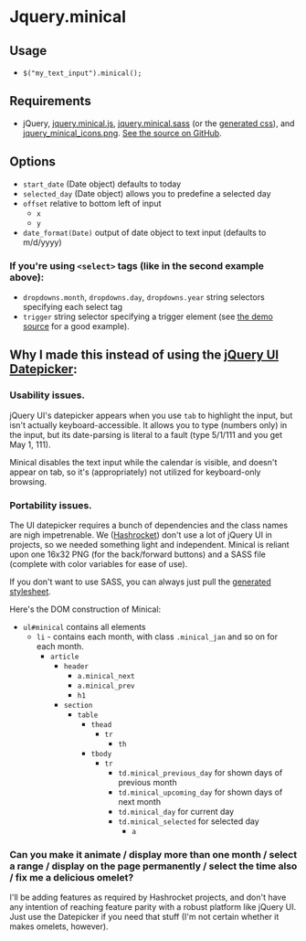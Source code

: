 # Jquery.minical

## Usage

- `$("my_text_input").minical();`

## Requirements

- jQuery, [jquery.minical.js](htts://github.com/camerond/jquery-minical/blob/master/public/javascript/jquery.minical.js), [jquery.minical.sass](https://github.com/camerond/jquery-minical/blob/master/views/stylesheets/jquery.minical.sass) (or the [generated css](http://localhost:9292/stylesheets/jquery.minical.css)), and [jquery_minical_icons.png](https://github.com/camerond/jquery-minical/blob/master/public/images/jquery_minical_icons.png). [See the source on GitHub](https://github.com/camerond/jquery-minical).

## Options

- `start_date` (Date object) defaults to today
- `selected_day` (Date object) allows you to predefine a selected day
- `offset` relative to bottom left of input
  - `x`
  - `y`
- `date_format(Date)` output of date object to text input (defaults to m/d/yyyy)

### If you're using `<select>` tags (like in the second example above):

- `dropdowns.month`, `dropdowns.day`, `dropdowns.year` string selectors specifying each select tag
- `trigger` string selector specifying a trigger element (see [the demo source](/javascript/demo.js) for a good example).

## Why I made this instead of using the [jQuery UI Datepicker](http://jqueryui.com/demos/datepicker/):

### Usability issues.

jQuery UI's datepicker appears when you use `tab` to highlight the input, but isn't actually keyboard-accessible. It allows you to type (numbers only) in the input, but its date-parsing is literal to a fault (type 5/1/111 and you get May 1, 111).

Minical disables the text input while the calendar is visible, and doesn't appear on tab, so it's (appropriately) not utilized for keyboard-only browsing.

### Portability issues.

The UI datepicker requires a bunch of dependencies and the class names are nigh impetrenable. We ([Hashrocket](http://hashrocket.com)) don't use a lot of jQuery UI in projects, so we needed something light and independent. Minical is reliant upon one 16x32 PNG (for the back/forward buttons) and a SASS file (complete with color variables for ease of use).

If you don't want to use SASS, you can always just pull the [generated stylesheet](http://jquery-minical.heroku.com/stylesheets/jquery.minical.css).

Here's the DOM construction of Minical:

- `ul#minical` contains all elements
  - `li` - contains each month, with class `.minical_jan` and so on for each month.
    - `article`
      - `header`
        - `a.minical_next`
        - `a.minical_prev`
        - `h1`
      - `section`
        - `table`
          - `thead`
            - `tr`
              - `th`
          - `tbody`
            - `tr`
              - `td.minical_previous_day` for shown days of previous month
              - `td.minical_upcoming_day` for shown days of next month
              - `td.minical_day` for current day
              - `td.minical_selected` for selected day
                - `a`

### Can you make it animate / display more than one month / select a range / display on the page permanently / select the time also / fix me a delicious omelet?

I'll be adding features as required by Hashrocket projects, and don't have any intention of reaching feature parity with a robust platform like jQuery UI. Just use the Datepicker if you need that stuff (I'm not certain whether it makes omelets, however).